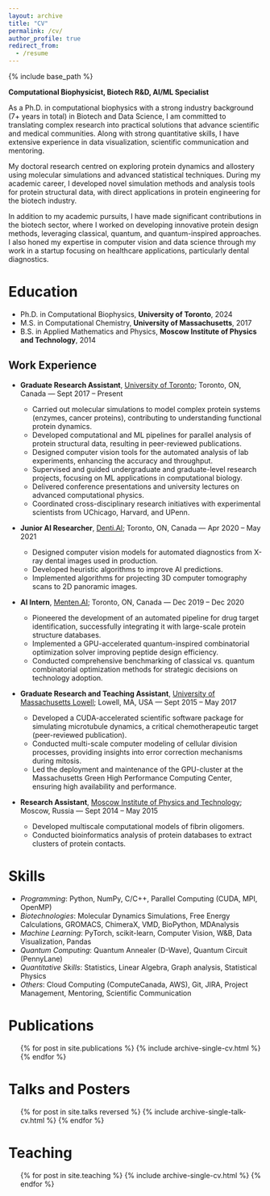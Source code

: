 ```yaml
---
layout: archive
title: "CV"
permalink: /cv/
author_profile: true
redirect_from:
  - /resume
---
```


{% include base_path %}

**Computational Biophysicist, Biotech R&D, AI/ML Specialist**

As a Ph.D. in computational biophysics with a strong industry background (7+ years in total) in Biotech and Data Science, I am committed to translating complex research into practical solutions that advance scientific and medical communities. Along with strong quantitative skills, I have extensive experience in data visualization, scientific communication and mentoring.

My doctoral research centred on exploring protein dynamics and allostery using molecular simulations and advanced statistical techniques. During my academic career, I developed novel simulation methods and analysis tools for protein structural data, with direct applications in protein engineering for the biotech industry. 

In addition to my academic pursuits, I have made significant contributions in the biotech sector, where I worked on developing innovative protein design methods, leveraging classical, quantum, and quantum-inspired approaches. I also honed my expertise in computer vision and data science through my work in a startup focusing on healthcare applications, particularly dental diagnostics.

Education
======
* Ph.D. in Computational Biophysics, **University of Toronto**, 2024
* M.S. in Computational Chemistry, **University of Massachusetts**, 2017
* B.S. in Applied Mathematics and Physics, **Moscow Institute of Physics and Technology**, 2014

## Work Experience

* **Graduate Research Assistant**, [University of Toronto](https://rauscher-group.physics.utoronto.ca/); Toronto, ON, Canada — Sept 2017 – Present
    - Carried out molecular simulations to model complex protein systems (enzymes, cancer proteins), contributing to understanding functional protein dynamics.
    - Developed computational and ML pipelines for parallel analysis of protein structural data, resulting in peer-reviewed publications.
    - Designed computer vision tools for the automated analysis of lab experiments, enhancing the accuracy and throughput.
    - Supervised and guided undergraduate and graduate-level research projects, focusing on ML applications in computational biology.
    - Delivered conference presentations and university lectures on advanced computational physics.
    - Coordinated cross-disciplinary research initiatives with experimental scientists from UChicago, Harvard, and UPenn.

* **Junior AI Researcher**, [Denti.AI](https://www.denti.ai/); Toronto, ON, Canada — Apr 2020 – May 2021
    - Designed computer vision models for automated diagnostics from X-ray dental images used in production.
    - Developed heuristic algorithms to improve AI predictions.
    - Implemented algorithms for projecting 3D computer tomography scans to 2D panoramic images.

* **AI Intern**, [Menten.AI](https://www.menten.ai/); Toronto, ON, Canada — Dec 2019 – Dec 2020
    - Pioneered the development of an automated pipeline for drug target identification, successfully integrating it with large-scale protein structure databases.
    - Implemented a GPU-accelerated quantum-inspired combinatorial optimization solver improving peptide design efficiency.
    - Conducted comprehensive benchmarking of classical vs. quantum combinatorial optimization methods for strategic decisions on technology adoption.

* **Graduate Research and Teaching Assistant**, [University of Massachusetts Lowell](https://faculty.uml.edu//vbarsegov/); Lowell, MA, USA — Sept 2015 – May 2017
    - Developed a CUDA-accelerated scientific software package for simulating microtubule dynamics, a critical chemotherapeutic target (peer-reviewed publication).
    - Conducted multi-scale computer modeling of cellular division processes, providing insights into error correction mechanisms during mitosis.
    - Led the deployment and maintenance of the GPU-cluster at the Massachusetts Green High Performance Computing Center, ensuring high availability and performance.

* **Research Assistant**, [Moscow Institute of Physics and Technology](https://mipt.ru/english/research/labs/computer-and-mathematical-modelling-of-biological-systems-lab); Moscow, Russia — Sept 2014 – May 2015
    - Developed multiscale computational models of fibrin oligomers.
    - Conducted bioinformatics analysis of protein databases to extract clusters of protein contacts.
 
Skills
======
- _Programming_: Python, NumPy, C/C++, Parallel Computing (CUDA, MPI, OpenMP)
- _Biotechnologies_: Molecular Dynamics Simulations, Free Energy Calculations, GROMACS, ChimeraX, VMD, BioPython, MDAnalysis
- _Machine Learning_: PyTorch, scikit-learn, Computer Vision, W&B, Data Visualization, Pandas
- _Quantum Computing_: Quantum Annealer (D-Wave), Quantum Circuit (PennyLane)
- _Quantitative Skills_: Statistics, Linear Algebra, Graph analysis, Statistical Physics
- _Others_: Cloud Computing (ComputeCanada, AWS), Git, JIRA, Project Management, Mentoring, Scientific Communication

Publications
======
  <ul>{% for post in site.publications %}
    {% include archive-single-cv.html %}
  {% endfor %}</ul>

Talks and Posters
======
  <ul>{% for post in site.talks reversed %}
    {% include archive-single-talk-cv.html %}
  {% endfor %}</ul>
  
Teaching
======
  <ul>{% for post in site.teaching %}
    {% include archive-single-cv.html %}
  {% endfor %}</ul>
  
